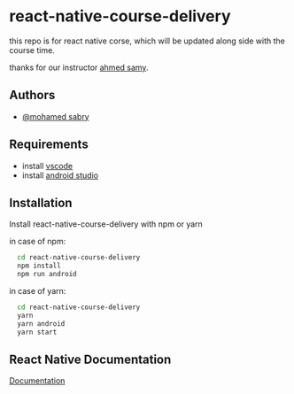 
# react-native-course-delivery

this repo is for react native corse, which will be updated along side with the course time.

thanks for our instructor [ahmed samy](https://www.linkedin.com/in/a-sami/).





## Authors

- [@mohamed sabry](https://github.com/Mohamedfadah)


## Requirements

* install [vscode](https://code.visualstudio.com/)
* install [android studio](https://developer.android.com/studio)

## Installation

Install react-native-course-delivery with npm or yarn

in case of npm:
```bash
  cd react-native-course-delivery
  npm install
  npm run android
```

in case of yarn:
```bash
  cd react-native-course-delivery
  yarn
  yarn android
  yarn start
```
    
## React Native Documentation

[Documentation](https://reactnative.dev/docs/getting-started)

